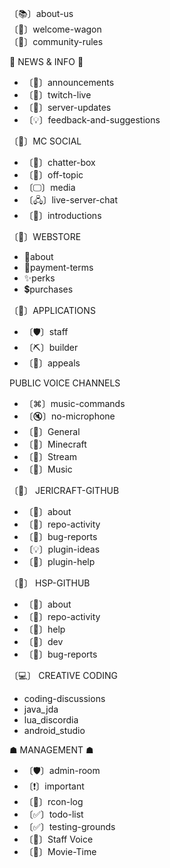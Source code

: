 〔📚〕about-us<br>
〔🚪〕welcome-wagon<br>
〔📝〕community-rules

🔔 NEWS & INFO 🔔

- 〔📢〕announcements
- 〔🔴〕twitch-live
- 〔🔄〕server-updates
- 〔💡〕feedback-and-suggestions

〔👥〕MC SOCIAL

- 〔💬〕chatter-box
- 〔💬〕off-topic
- 〔🖵〕media
- 〔🖧〕live-server-chat
- 〔🌟〕introductions

〔🛒〕WEBSTORE

- 📙about
- 📑payment-terms
- ✨perks
- 💲purchases

〔📄〕APPLICATIONS

- 〔🛡〕staff
- 〔⛏〕builder
- 〔🚫〕appeals

PUBLIC VOICE CHANNELS

- 〔⌘〕music-commands
- 〔🔇〕no-microphone
- 〔🎤〕General
- 〔🎤〕Minecraft
- 〔🔴〕Stream
- 〔🎵〕Music

〔🔗〕 JERICRAFT-GITHUB

- 〔📝〕about
- 〔🔔〕repo-activity
- 〔🐛〕bug-reports
- 〔💡〕plugin-ideas
- 〔📙〕plugin-help

〔📰〕 HSP-GITHUB
- 〔📝〕about
- 〔🔔〕repo-activity
- 〔🙋〕help
- 〔🎨〕dev
- 〔🐛〕bug-reports

〔💻〕 CREATIVE CODING
- coding-discussions
- java_jda
- lua_discordia
- android_studio

☗ MANAGEMENT ☗

- 〔🛡〕admin-room
- 〔❗〕important
- 〔📖〕rcon-log
- 〔✅〕todo-list
- 〔✅〕testing-grounds
- 〔🎤〕Staff Voice
- 〔🎥〕Movie-Time